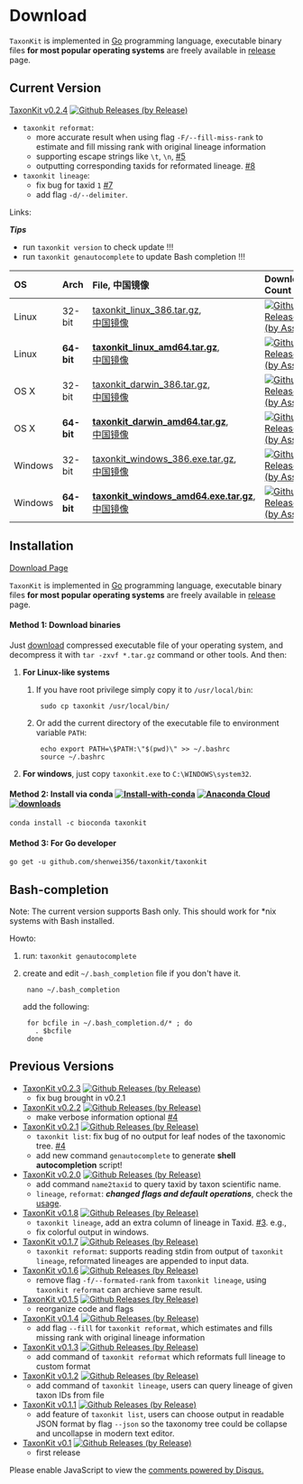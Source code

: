 # Download

`TaxonKit` is implemented in [Go](https://golang.org/) programming language,
 executable binary files **for most popular operating systems** are freely available
  in [release](https://github.com/shenwei356/taxonkit/releases) page.

## Current Version

[TaxonKit v0.2.4](https://github.com/shenwei356/taxonkit/releases/tag/v0.2.4)
[![Github Releases (by Release)](https://img.shields.io/github/downloads/shenwei356/taxonkit/v0.2.4/total.svg)](https://github.com/shenwei356/taxonkit/releases/tag/v0.2.4)

- `taxonkit reformat`:
    - more accurate result when using flag `-F/--fill-miss-rank` to estimate and fill missing rank with original lineage information
    - supporting escape strings like `\t`, `\n`, [#5](https://github.com/shenwei356/taxonkit/issues/5)
    - outputting corresponding taxids for reformated lineage. [#8](https://github.com/shenwei356/taxonkit/issues/8)
- `taxonkit lineage`:
    - fix bug for taxid `1` [#7](https://github.com/shenwei356/taxonkit/issues/7)
    - add flag `-d/--delimiter`.

Links:

***Tips***

- run `taxonkit version` to check update !!!
- run `taxonkit genautocomplete` to update Bash completion !!!


OS     |Arch      |File, 中国镜像                                                                                                                                                                              |Download Count
:------|:---------|:-------------------------------------------------------------------------------------------------------------------------------------------------------------------------------------------------------------|:-----------------------------------------------------------------------------------------------------------------------------------------------------------------------------------------------------------------------------------------------
Linux  |32-bit    |[taxonkit_linux_386.tar.gz](https://github.com/shenwei356/taxonkit/releases/download/v0.2.4/taxonkit_linux_386.tar.gz),<br/> [中国镜像](http://app.shenwei.me/data/taxonkit/taxonkit_linux_386.tar.gz)                            |[![Github Releases (by Asset)](https://img.shields.io/github/downloads/shenwei356/taxonkit/latest/taxonkit_linux_386.tar.gz.svg?maxAge=3600)](https://github.com/shenwei356/taxonkit/releases/download/v0.2.4/taxonkit_linux_386.tar.gz)
Linux  |**64-bit**|[**taxonkit_linux_amd64.tar.gz**](https://github.com/shenwei356/taxonkit/releases/download/v0.2.4/taxonkit_linux_amd64.tar.gz),<br/> [中国镜像](http://app.shenwei.me/data/taxonkit/taxonkit_linux_amd64.tar.gz)                  |[![Github Releases (by Asset)](https://img.shields.io/github/downloads/shenwei356/taxonkit/latest/taxonkit_linux_amd64.tar.gz.svg?maxAge=3600)](https://github.com/shenwei356/taxonkit/releases/download/v0.2.4/taxonkit_linux_amd64.tar.gz)
OS X   |32-bit    |[taxonkit_darwin_386.tar.gz](https://github.com/shenwei356/taxonkit/releases/download/v0.2.4/taxonkit_darwin_386.tar.gz),<br/> [中国镜像](http://app.shenwei.me/data/taxonkit/taxonkit_darwin_386.tar.gz)                         |[![Github Releases (by Asset)](https://img.shields.io/github/downloads/shenwei356/taxonkit/latest/taxonkit_darwin_386.tar.gz.svg?maxAge=3600)](https://github.com/shenwei356/taxonkit/releases/download/v0.2.4/taxonkit_darwin_386.tar.gz)
OS X   |**64-bit**|[**taxonkit_darwin_amd64.tar.gz**](https://github.com/shenwei356/taxonkit/releases/download/v0.2.4/taxonkit_darwin_amd64.tar.gz),<br/> [中国镜像](http://app.shenwei.me/data/taxonkit/taxonkit_darwin_amd64.tar.gz)               |[![Github Releases (by Asset)](https://img.shields.io/github/downloads/shenwei356/taxonkit/latest/taxonkit_darwin_amd64.tar.gz.svg?maxAge=3600)](https://github.com/shenwei356/taxonkit/releases/download/v0.2.4/taxonkit_darwin_amd64.tar.gz)
Windows|32-bit    |[taxonkit_windows_386.exe.tar.gz](https://github.com/shenwei356/taxonkit/releases/download/v0.2.4/taxonkit_windows_386.exe.tar.gz),<br/> [中国镜像](http://app.shenwei.me/data/taxonkit/taxonkit_windows_386.exe.tar.gz)          |[![Github Releases (by Asset)](https://img.shields.io/github/downloads/shenwei356/taxonkit/latest/taxonkit_windows_386.exe.tar.gz.svg?maxAge=3600)](https://github.com/shenwei356/taxonkit/releases/download/v0.2.4/taxonkit_windows_386.exe.tar.gz)
Windows|**64-bit**|[**taxonkit_windows_amd64.exe.tar.gz**](https://github.com/shenwei356/taxonkit/releases/download/v0.2.4/taxonkit_windows_amd64.exe.tar.gz),<br/> [中国镜像](http://app.shenwei.me/data/taxonkit/taxonkit_windows_amd64.exe.tar.gz)|[![Github Releases (by Asset)](https://img.shields.io/github/downloads/shenwei356/taxonkit/latest/taxonkit_windows_amd64.exe.tar.gz.svg?maxAge=3600)](https://github.com/shenwei356/taxonkit/releases/download/v0.2.4/taxonkit_windows_amd64.exe.tar.gz)


## Installation

[Download Page](https://github.com/shenwei356/taxonkit/releases)

`TaxonKit` is implemented in [Go](https://golang.org/) programming language,
 executable binary files **for most popular operating systems** are freely available
  in [release](https://github.com/shenwei356/taxonkit/releases) page.

#### Method 1: Download binaries

Just [download](https://github.com/shenwei356/taxonkit/releases) compressed
executable file of your operating system,
and decompress it with `tar -zxvf *.tar.gz` command or other tools.
And then:

1. **For Linux-like systems**
    1. If you have root privilege simply copy it to `/usr/local/bin`:

            sudo cp taxonkit /usr/local/bin/

    1. Or add the current directory of the executable file to environment variable
    `PATH`:

            echo export PATH=\$PATH:\"$(pwd)\" >> ~/.bashrc
            source ~/.bashrc

1. **For windows**, just copy `taxonkit.exe` to `C:\WINDOWS\system32`.

#### Method 2: Install via conda [![Install-with-conda](https://anaconda.org/bioconda/taxonkit/badges/installer/conda.svg)](http://bioinf.shenwei.me/taxonkit/download/) [![Anaconda Cloud](https://anaconda.org/bioconda/taxonkit/badges/version.svg)](https://anaconda.org/bioconda/taxonkit) [![downloads](https://anaconda.org/bioconda/taxonkit/badges/downloads.svg)](https://anaconda.org/bioconda/taxonkit)

    conda install -c bioconda taxonkit

#### Method 3: For Go developer

    go get -u github.com/shenwei356/taxonkit/taxonkit

## Bash-completion

Note: The current version supports Bash only.
This should work for *nix systems with Bash installed.

Howto:

1. run: `taxonkit genautocomplete`

2. create and edit `~/.bash_completion` file if you don't have it.

        nano ~/.bash_completion

    add the following:

        for bcfile in ~/.bash_completion.d/* ; do
          . $bcfile
        done

## Previous Versions

- [TaxonKit v0.2.3](https://github.com/shenwei356/taxonkit/releases/tag/v0.2.3)
[![Github Releases (by Release)](https://img.shields.io/github/downloads/shenwei356/taxonkit/v0.2.3/total.svg)](https://github.com/shenwei356/taxonkit/releases/tag/v0.2.3)
    - fix bug brought in v0.2.1
- [TaxonKit v0.2.2](https://github.com/shenwei356/taxonkit/releases/tag/v0.2.2)
[![Github Releases (by Release)](https://img.shields.io/github/downloads/shenwei356/taxonkit/v0.2.2/total.svg)](https://github.com/shenwei356/taxonkit/releases/tag/v0.2.2)
    - make verbose information optional [#4](https://github.com/shenwei356/taxonkit/issues/4)
- [TaxonKit v0.2.1](https://github.com/shenwei356/taxonkit/releases/tag/v0.2.1)
[![Github Releases (by Release)](https://img.shields.io/github/downloads/shenwei356/taxonkit/v0.2.1/total.svg)](https://github.com/shenwei356/taxonkit/releases/tag/v0.2.1)
    - `taxonkit list`: fix bug of no output for leaf nodes of the taxonomic tree.
    [#4](https://github.com/shenwei356/taxonkit/issues/4)
    - add new command `genautocomplete` to generate **shell autocompletion** script!
- [TaxonKit v0.2.0](https://github.com/shenwei356/taxonkit/releases/tag/v0.2.0)
[![Github Releases (by Release)](https://img.shields.io/github/downloads/shenwei356/taxonkit/v0.2.0/total.svg)](https://github.com/shenwei356/taxonkit/releases/tag/v0.2.0)
    - add command `name2taxid` to query taxid by taxon scientific name.
    - `lineage`, `reformat`: ***changed flags and default operations***,
 check the [usage](http://bioinf.shenwei.me/taxonkit/usage/).
- [TaxonKit v0.1.8](https://github.com/shenwei356/taxonkit/releases/tag/v0.1.8)
[![Github Releases (by Release)](https://img.shields.io/github/downloads/shenwei356/taxonkit/v0.1.8/total.svg)](https://github.com/shenwei356/taxonkit/releases/tag/v0.1.8)
    - `taxonkit lineage`, add an extra column of lineage in Taxid.
     [#3](https://github.com/shenwei356/taxonkit/issues/3). e.g.,
    - fix colorful output in windows.
- [TaxonKit v0.1.7](https://github.com/shenwei356/taxonkit/releases/tag/v0.1.7)
[![Github Releases (by Release)](https://img.shields.io/github/downloads/shenwei356/taxonkit/v0.1.7/total.svg)](https://github.com/shenwei356/taxonkit/releases/tag/v0.1.7)
    - `taxonkit reformat`: supports reading stdin from output of `taxonkit lineage`,
 reformated lineages are appended to input data.
- [TaxonKit v0.1.6](https://github.com/shenwei356/taxonkit/releases/tag/v0.1.6)
[![Github Releases (by Release)](https://img.shields.io/github/downloads/shenwei356/taxonkit/v0.1.6/total.svg)](https://github.com/shenwei356/taxonkit/releases/tag/v0.1.6)
    - remove flag `-f/--formated-rank` from `taxonkit lineage`,
      using `taxonkit reformat` can archieve same result.
- [TaxonKit v0.1.5](https://github.com/shenwei356/taxonkit/releases/tag/v0.1.5)
[![Github Releases (by Release)](https://img.shields.io/github/downloads/shenwei356/taxonkit/v0.1.5/total.svg)](https://github.com/shenwei356/taxonkit/releases/tag/v0.1.5)
    - reorganize code and flags
- [TaxonKit v0.1.4](https://github.com/shenwei356/taxonkit/releases/tag/v0.1.4)
[![Github Releases (by Release)](https://img.shields.io/github/downloads/shenwei356/taxonkit/v0.1.4/total.svg)](https://github.com/shenwei356/taxonkit/releases/tag/v0.1.4)
    - add flag `--fill` for `taxonkit reformat`, which estimates and fills missing rank with original lineage information
- [TaxonKit v0.1.3](https://github.com/shenwei356/taxonkit/releases/tag/v0.1.3)
[![Github Releases (by Release)](https://img.shields.io/github/downloads/shenwei356/taxonkit/v0.1.3/total.svg)](https://github.com/shenwei356/taxonkit/releases/tag/v0.1.3)
    - add command of `taxonkit reformat` which reformats full lineage to custom format
- [TaxonKit v0.1.2](https://github.com/shenwei356/taxonkit/releases/tag/v0.1.2)
[![Github Releases (by Release)](https://img.shields.io/github/downloads/shenwei356/taxonkit/v0.1.2/total.svg)](https://github.com/shenwei356/taxonkit/releases/tag/v0.1.2)
    - add command of `taxonkit lineage`, users can query lineage of given taxon IDs from file
- [TaxonKit v0.1.1](https://github.com/shenwei356/taxonkit/releases/tag/v0.1.1)
[![Github Releases (by Release)](https://img.shields.io/github/downloads/shenwei356/taxonkit/v0.1.1/total.svg)](https://github.com/shenwei356/taxonkit/releases/tag/v0.1.1)
    - add feature of `taxonkit list`, users can choose output in readable JSON
 format by flag `--json` so the taxonomy tree could be collapse and
 uncollapse in modern text editor.
- [TaxonKit v0.1](https://github.com/shenwei356/taxonkit/releases/tag/v0.1)
[![Github Releases (by Release)](https://img.shields.io/github/downloads/shenwei356/taxonkit/v0.1/total.svg)](https://github.com/shenwei356/taxonkit/releases/tag/v0.1)
    - first release


<div id="disqus_thread"></div>
<script>

/**
*  RECOMMENDED CONFIGURATION VARIABLES: EDIT AND UNCOMMENT THE SECTION BELOW TO INSERT DYNAMIC VALUES FROM YOUR PLATFORM OR CMS.
*  LEARN WHY DEFINING THESE VARIABLES IS IMPORTANT: https://disqus.com/admin/universalcode/#configuration-variables*/
/*
var disqus_config = function () {
this.page.url = PAGE_URL;  // Replace PAGE_URL with your page's canonical URL variable
this.page.identifier = PAGE_IDENTIFIER; // Replace PAGE_IDENTIFIER with your page's unique identifier variable
};
*/
(function() { // DON'T EDIT BELOW THIS LINE
var d = document, s = d.createElement('script');
s.src = '//taxonkit.disqus.com/embed.js';
s.setAttribute('data-timestamp', +new Date());
(d.head || d.body).appendChild(s);
})();
</script>
<noscript>Please enable JavaScript to view the <a href="https://disqus.com/?ref_noscript">comments powered by Disqus.</a></noscript>
